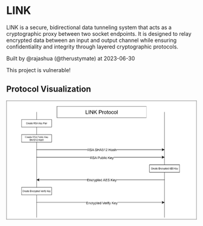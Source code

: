 # LINK
LINK is a secure, bidirectional data tunneling system that acts as a cryptographic proxy between two socket endpoints. It is designed to relay encrypted data between an input and output channel while ensuring confidentiality and integrity through layered cryptographic protocols.

Built by @rajashua (@therustymate) at 2023-06-30

This project is vulnerable!

## Protocol Visualization
![Protocol](./LINK%20Protocol.png)